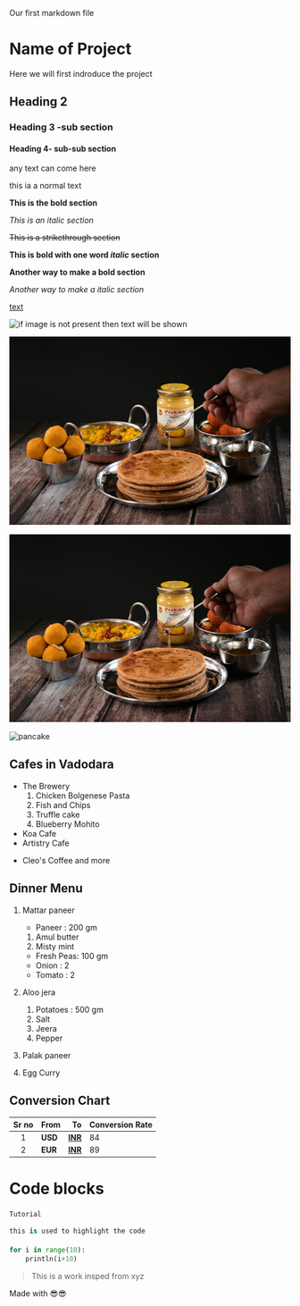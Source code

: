 
Our first markdown file 

# Name of Project

Here we will first indroduce the project    

## Heading 2

### Heading 3 -sub section 

#### Heading 4- sub-sub section
any text can come here


this ia a normal text 

**This is the bold section**

*This is an italic section*

~~This is a strikethrough section~~

**This is bold with one word *italic* section**

__Another way to make a bold section__

_Another way to make a italic section_

[text](https://chatgpt.com/c/6746aa36-5ed4-8012-af2b-191a26369fcd)


![if image is not present then text will be shown](p.jpg)

![all-txt](food.jpg)

[![alt-txt](food.jpg)](https://chatgpt.com/c/6746aa36-5ed4-8012-af2b-191a26369fcd)

![pancake](https://www.smalltownwoman.com/wp-content/uploads/2019/04/Bacon-Pancakes-Recipe-Card.jpg)

## Cafes in Vadodara

- The Brewery 
    1. Chicken Bolgenese Pasta
    2. Fish and Chips
    3. Truffle cake
    4. Blueberry Mohito
- Koa Cafe
- Artistry Cafe
+ Cleo's Coffee and more

## Dinner Menu

1. Mattar paneer
    - Paneer : 200 gm
    1. Amul butter
    2. Misty mint
    - Fresh Peas: 100 gm
    - Onion : 2
    - Tomato : 2

2. Aloo jera
    1. Potatoes : 500 gm 
    2. Salt
    3. Jeera
    4. Pepper 
3. Palak paneer
4. Egg Curry


## Conversion Chart
<!-- (:: is used to algin the text in center) -->
|Sr no | From | To | Conversion Rate |
|:-----:|------|-----:|-----|
|1|**USD** | [**INR**](https://en.wikipedia.org/wiki/Indian_rupee) | 84 |
|2| **EUR** | [**INR**](https://en.wikipedia.org/wiki/Indian_rupee) | 89 |


# Code blocks

`Tutorial`

```py
this is used to highlight the code 

for i in range(10):
    println(i+10)

```

> This is a work insped from xyz

Made with 😎😎